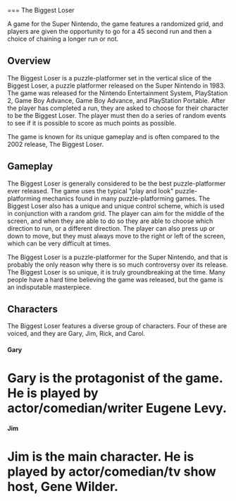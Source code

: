 
===
The Biggest Loser

A game for the Super Nintendo, the game features a randomized grid, and players are given the opportunity to go for a 45 second run and then a choice of chaining a longer run or not.

## Overview

The Biggest Loser is a puzzle-platformer set in the vertical slice of the Biggest Loser, a puzzle platformer released on the Super Nintendo in 1983. The game was released for the Nintendo Entertainment System, PlayStation 2, Game Boy Advance, Game Boy Advance, and PlayStation Portable. After the player has completed a run, they are asked to choose for their character to be the Biggest Loser. The player must then do a series of random events to see if it is possible to score as much points as possible.

The game is known for its unique gameplay and is often compared to the 2002 release, The Biggest Loser.

## Gameplay

The Biggest Loser is generally considered to be the best puzzle-platformer ever released. The game uses the typical "play and look" puzzle-platforming mechanics found in many puzzle-platforming games. The Biggest Loser also has a unique and unique control scheme, which is used in conjunction with a random grid. The player can aim for the middle of the screen, and when they are able to do so they are able to choose which direction to run, or a different direction. The player can also press up or down to move, but they must always move to the right or left of the screen, which can be very difficult at times.

The Biggest Loser is a puzzle-platformer for the Super Nintendo, and that is probably the only reason why there is so much controversy over its release. The Biggest Loser is so unique, it is truly groundbreaking at the time. Many people have a hard time believing the game was released, but the game is an indisputable masterpiece.

## Characters

The Biggest Loser features a diverse group of characters. Four of these are voiced, and they are Gary, Jim, Rick, and Carol.

#### Gary

#   Gary is the protagonist of the game. He is played by actor/comedian/writer Eugene Levy.

#### Jim

#   Jim is the main character. He is played by actor/comedian/tv show host, Gene Wilder.



